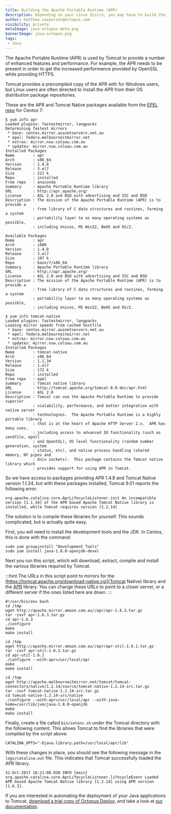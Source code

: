 ```yaml
---
title: Building the Apache Portable Runtime (APR)
description: Depending on your Linux distro, you may have to build the APR from scratch to take advantage of the higher performance of the OpenSSL library in Tomcat.
author: matthew.casperson@octopus.com
visibility: private
metaImage: java-octopus-meta.png
bannerImage: java-octopus.png
tags:
 - Java
---
```


The Apache Portable Runtime (APR) is used by Tomcat to provide a number of enhanced features and performance. For example, the APR needs to be present in order to get the increased performance provided by OpenSSL while providing HTTPS.

Tomcat provides a precompiled copy of the APR with for Windows users, but Linux users are often directed to install the APR from their OS distribution package repositories.

These are the APR and Tomcat Native packages available from the [EPEL repo](https://fedoraproject.org/wiki/EPEL) for Centos 7:

```
$ yum info apr
Loaded plugins: fastestmirror, langpacks
Determining fastest mirrors
 * base: centos.mirror.ausnetservers.net.au
 * epel: fedora.melbourneitmirror.net
 * extras: mirror.nsw.coloau.com.au
 * updates: mirror.nsw.coloau.com.au
Installed Packages
Name        : apr
Arch        : x86_64
Version     : 1.4.8
Release     : 3.el7
Size        : 221 k
Repo        : installed
From repo   : anaconda
Summary     : Apache Portable Runtime library
URL         : http://apr.apache.org/
License     : ASL 2.0 and BSD with advertising and ISC and BSD
Description : The mission of the Apache Portable Runtime (APR) is to provide a
            : free library of C data structures and routines, forming a system
            : portability layer to as many operating systems as possible,
            : including Unices, MS Win32, BeOS and OS/2.

Available Packages
Name        : apr
Arch        : i686
Version     : 1.4.8
Release     : 3.el7
Size        : 107 k
Repo        : base/7/x86_64
Summary     : Apache Portable Runtime library
URL         : http://apr.apache.org/
License     : ASL 2.0 and BSD with advertising and ISC and BSD
Description : The mission of the Apache Portable Runtime (APR) is to provide a
            : free library of C data structures and routines, forming a system
            : portability layer to as many operating systems as possible,
            : including Unices, MS Win32, BeOS and OS/2.

$ yum info tomcat-native
Loaded plugins: fastestmirror, langpacks
Loading mirror speeds from cached hostfile
 * base: centos.mirror.ausnetservers.net.au
 * epel: fedora.melbourneitmirror.net
 * extras: mirror.nsw.coloau.com.au
 * updates: mirror.nsw.coloau.com.au
Installed Packages
Name        : tomcat-native
Arch        : x86_64
Version     : 1.1.34
Release     : 1.el7
Size        : 172 k
Repo        : installed
From repo   : epel
Summary     : Tomcat native library
URL         : http://tomcat.apache.org/tomcat-8.0-doc/apr.html
License     : ASL 2.0
Description : Tomcat can use the Apache Portable Runtime to provide superior
            : scalability, performance, and better integration with native server
            : technologies.  The Apache Portable Runtime is a highly portable library
            : that is at the heart of Apache HTTP Server 2.x.  APR has many uses,
            : including access to advanced IO functionality (such as sendfile, epoll
            : and OpenSSL), OS level functionality (random number generation, system
            : status, etc), and native process handling (shared memory, NT pipes and
            : Unix sockets).  This package contains the Tomcat native library which
            : provides support for using APR in Tomcat.
```

So we have access to packages providing APR 1.4.8 and Tomcat Native version 1.1.34, but with these packages installed, Tomcat 9.01 reports the following error:

```
org.apache.catalina.core.AprLifecycleListener.init An incompatible version [1.1.34] of the APR based Apache Tomcat Native library is installed, while Tomcat requires version [1.2.14]
```

The solution is to compile these libraries for yourself. This sounds complicated, but is actually quite easy.

First, you will need to install the development tools and the JDK. In Centos, this is done with the command:

```
sudo yum groupinstall "Development Tools"
sudo yum install java-1.8.0-openjdk-devel
```

Next you run this script, which will download, extract, compile and install the various libraries required by Tomcat.

:::hint
The URLs in this script point to mirrors for the [https://tomcat.apache.org/download-native.cgi](Tomcat Native) library and the [APR](https://apr.apache.org/download.cgi) library. You can change these URLs to point to a closer server, or a different server if the ones listed here are down.
:::

```
#!/usr/bin/env bash
cd /tmp
wget http://apache.mirror.amaze.com.au//apr/apr-1.6.3.tar.gz
tar -zxvf apr-1.6.3.tar.gz
cd apr-1.6.3
./configure
make
make install

cd /tmp
wget http://apache.mirror.amaze.com.au//apr/apr-util-1.6.1.tar.gz
tar -zxvf apr-util-1.6.1.tar.gz
cd apr-util-1.6.1
./configure --with-apr=/usr/local/apr
make
make install

cd /tmp
wget http://apache.melbourneitmirror.net/tomcat/tomcat-connectors/native/1.2.14/source/tomcat-native-1.2.14-src.tar.gz
tar -zxvf tomcat-native-1.2.14-src.tar.gz
cd tomcat-native-1.2.14-src/native
./configure --with-apr=/usr/local/apr --with-java-home=/usr/lib/jvm/java-1.8.0-openjdk
make
make install
```

Finally, create a file called `bin/setenv.sh` under the Tomcat directory with the following content. This allows Tomcat to find the libraries that were compiled by the script above.

```
CATALINA_OPTS="-Djava.library.path=/usr/local/apr/lib"
```

With these changes in place, you should see the following message in the `logs/catalina.out` file. This indicates that Tomcat successfully loaded the APR library.

```
31-Oct-2017 18:21:08.930 INFO [main] org.apache.catalina.core.AprLifecycleListener.lifecycleEvent Loaded APR based Apache Tomcat Native library [1.2.14] using APR version [1.6.3].
```

If you are interested in automating the deployment of your Java applications to Tomcat, [download a trial copy of Octopus Deploy](https://octopus.com/downloads), and take a look at [our documentation](https://octopus.com/docs/deploying-applications/deploy-java-applications).
